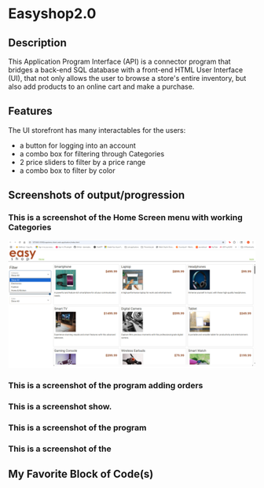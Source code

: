 # Easyshop2.0

 ## Description

 This Application Program Interface (API) is a connector program that bridges a back-end SQL database with a front-end HTML User Interface (UI),
 that not only allows the user to browse a store's entire inventory, but also add products to an online cart and make a purchase.  

 ## Features

 The UI storefront has many interactables for the users:
 - a button for logging into an account
 - a combo box for filtering through Categories
 - 2 price sliders to filter by a price range
 - a combo box to filter by color


## Screenshots of output/progression

 ### This is a screenshot of the Home Screen menu with working Categories
 ![HomeScreenw/CategoriesFixed](https://github.com/MarqAlejandro/Easyshop2.0/blob/main/screenshots/CategoriesFixed.png)
 

 ### This is a screenshot of the program adding  orders
 
 ### This is a screenshot show.
 

 ### This is a screenshot of the program 
 

 ### This is a screenshot of the 
 

 ## My Favorite Block of Code(s)

 

 

 

 
 
